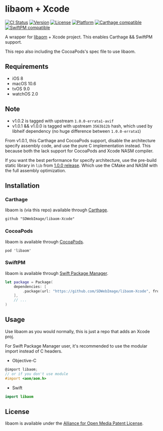 # libaom + Xcode

[![CI Status](http://img.shields.io/travis/SDWebImage/libaom-Xcode.svg?style=flat)](https://travis-ci.org/SDWebImage/libaom-Xcode)
[![Version](https://img.shields.io/cocoapods/v/libaom.svg?style=flat)](http://cocoapods.org/pods/libaom)
[![License](https://img.shields.io/cocoapods/l/libaom.svg?style=flat)](http://cocoapods.org/pods/libaom)
[![Platform](https://img.shields.io/cocoapods/p/libaom.svg?style=flat)](http://cocoapods.org/pods/libaom)
[![Carthage compatible](https://img.shields.io/badge/Carthage-compatible-4BC51D.svg?style=flat)](https://github.com/SDWebImage/libaom-Xcode)
[![SwiftPM compatible](https://img.shields.io/badge/SwiftPM-compatible-brightgreen.svg)](https://swift.org/package-manager/)

A wrapper for [libaom](https://aomedia.googlesource.com/aom/) + Xcode project.
This enables Carthage && SwiftPM support.

This repo also including the CocoaPods's spec file to use libaom.

## Requirements

+ iOS 8
+ macOS 10.6
+ tvOS 9.0
+ watchOS 2.0

## Note

+ v1.0.2 is tagged with upstream `1.0.0-errata1-avif`
+ v1.0.1 && v1.0.0 is tagged with upstream `3563b12b` hash, which used by libheif dependency (no huge difference between `1.0.0-errata1`)

From v1.0.1, this Carthage and CocoaPods support, disable the architecture specify assembly code, and use the pure C implementation instead. This because both the lack support for CocoaPods and Xcode NASM compiler.

If you want the best performance for specify architecture, use the pre-build static library in `lib` from [1.0.0 release](https://github.com/SDWebImage/libaom-Xcode/releases/tag/1.0.0). Which use the CMake and NASM with the full assembly optimization.

## Installation

### Carthage

libaom is (via this repo) available through [Carthage](https://github.com/Carthage/Carthage).

```
github "SDWebImage/libaom-Xcode"
```

### CocoaPods

libaom is available through [CocoaPods](https://github.com/CocoaPods/CocoaPods).

```
pod 'libaom'
```

### SwiftPM

libaom is available through [Swift Package Manager](https://img.shields.io/badge/SwiftPM-compatible-brightgreen.svg).

```swift
let package = Package(
    dependencies: [
        .package(url: "https://github.com/SDWebImage/libaom-Xcode", from: "1.0.2")
    ],
    // ...
)
```

## Usage

Use libaom as you would normally, this is just a repo that adds an Xcode proj.

For Swift Package Manager user, it's recommended to use the modular import instead of C headers.

+ Objective-C

```objective-c
@import libaom;
// or if you don't use module
#import <aom/aom.h>
```

+ Swift

```swift
import libaom
```

## License

libaom is available under the [Alliance for Open Media Patent License](https://aomedia.org/license/software-license/).


